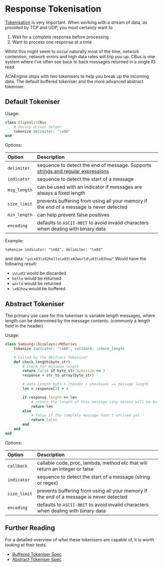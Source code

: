 # Response Tokenisation

[Tokenisation](https://en.wikipedia.org/wiki/Lexical_analysis) is very important. When working with a stream of data, as provided by TCP and UDP, you most certainly want to

1. Wait for a complete response before processing
2. Want to process one response at a time

Whilst this might seem to occur naturally most of the time, network contention, network errors and high data rates will trip you up. CBus is one system where I've often see back to back messages returned in a single IO read.

ACAEngine ships with two tokenisers to help you break up the incoming data. The default buffered tokeniser and the more advanced abstract tokeniser.

## Default Tokeniser

Usage:

```ruby
class Clipsal::CBus
    # Device driver helper
    tokenize delimiter: "\x0D"
end
```

Options:

| Option | Description |
| :---         |     :---     |
| `delimiter` | sequence to detect the end of message. Supports [strings and regular expressions](http://ruby-doc.org/core-2.2.0/String.html#method-i-split) |
| `indicator` | sequence to detect the start of a message |
| `msg_length` | can be used with an indicator if messages are always a fixed length |
| `size_limit` | prevents buffering from using all your memory if the end of a message is never detected |
| `min_length` | can help prevent false positives |
| `encoding` | defaults to `ASCII-8BIT` to avoid invalid characters when dealing with binary data |

Example:

`tokenize indicator: "\x02", delimiter: "\x03"`

and data: `"yu\x03\x02hello\x03\x02world\x03\x02how"`
Would have the following result:

* `yu\x03` would be discarded
* `hello` would be returned
* `world` would be returned
* `\x02how` would be buffered


## Abstract Tokeniser

The primary use case for this tokeniser is variable length messages, where length can be determined by the message contents. (commonly a length field in the header)

Usage:

```ruby
class Samsung::Displays::MdSeries
    tokenize indicator: "\xAA", callback: :check_length

    # Called by the Abstract Tokenizer
    def check_length(byte_str)
        # Check for minimum length
        return false if byte_str.bytesize <= 3
        response = str_to_array(byte_str)

        # data length byte + (header + checksum) == message length
        len = response[2] + 4

        if response.length >= len
            # return the length of this message (any excess will be buffered)
            return len
        else
            # false if the complete message hasn't arrived yet
            return false
        end
    end
end
```

Options:

| Option | Description |
| :---         |     :---     |
| `callback` | callable code, proc, lambda, method etc that will return an integer or false |
| `indicator` | sequence to detect the start of a message (string or regex) |
| `size_limit` | prevents buffering from using all your memory if the end of a message is never detected |
| `encoding` | defaults to `ASCII-8BIT` to avoid invalid characters when dealing with binary data |


## Further Reading

For a detailed overview of what these tokenisers are capable of, it is worth looking at their tests.

* [Buffered Tokeniser Spec](https://github.com/cotag/uv-rays/blob/master/spec/buffered_tokenizer_spec.rb)
* [Abstract Tokeniser Spec](https://github.com/cotag/uv-rays/blob/master/spec/abstract_tokenizer_spec.rb)
